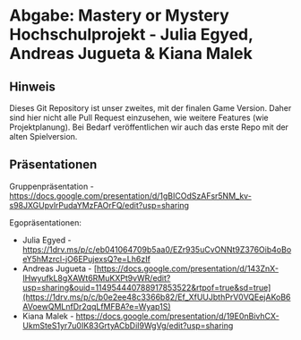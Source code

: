 # Abgabe: Mastery or Mystery Hochschulprojekt - Julia Egyed, Andreas Jugueta & Kiana Malek

## Hinweis
Dieses Git Repository ist unser zweites, mit der finalen Game Version.
Daher sind hier nicht alle Pull Request einzusehen, wie weitere Features (wie Projektplanung). Bei Bedarf veröffentlichen wir auch das erste Repo mit der alten Spielversion.

## Präsentationen
Gruppenpräsentation - https://docs.google.com/presentation/d/1gBICOdSzAFsr5NM_kv-s98JXGUpvlrPudaYMzFAOrFQ/edit?usp=sharing

Egopräsentationen:
- Julia Egyed - https://1drv.ms/p/c/eb041064709b5aa0/EZr935uCvONNt9Z376Oib4oBoeY5hMzrcl-jO6EPujexsQ?e=Lh6zIf
- Andreas Jugueta - [https://docs.google.com/presentation/d/143ZnX-IHwyufkL8gXAWt6RMuKXPt9vWR/edit?usp=sharing&ouid=114954440788917853522&rtpof=true&sd=true](https://1drv.ms/p/c/b0e2ee48c3366b82/Ef_XfUUJbthPrV0VQEejAKoB6AVoewQMLnfDr2qqLfMFBA?e=Wyap1S)
- Kiana Malek - https://docs.google.com/presentation/d/19E0nBivhCX-UkmSteS1yr7u0IK83GrtyACbDiI9WgVg/edit?usp=sharing
